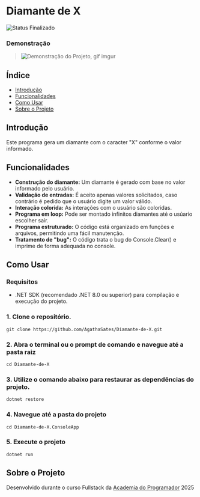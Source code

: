 ﻿# Diamante de X

![Status Finalizado](https://img.shields.io/badge/Status-Finalizado-green?color=Green)

 ### Demonstração

>
>![Demonstração do Projeto, gif imgur](https://i.imgur.com/ot7EwA6.gif)


## Índice

- [Introdução](#introducao)
- [Funcionalidades](#funcionalidades)
- [Como Usar](#como-usar)
- [Sobre o Projeto](#sobre-o-projeto)

## Introdução

Este programa gera um diamante com o caracter "X" conforme o valor informado.

## Funcionalidades

- **Construção do diamante:** Um diamante é gerado com base no valor informado pelo usuário.
- **Validação de entradas:** É aceito apenas valores solicitados, caso contrário é pedido que o usuário digite um valor válido.
- **Interação colorida:** As interações com o usuário são coloridas.
- **Programa em loop:** Pode ser montado infinitos diamantes até o usúario escolher sair.
- **Programa estruturado:** O código está organizado em funções e arquivos, permitindo uma fácil manutenção.
- **Tratamento de "bug":** O código trata o bug do Console.Clear() e imprime de forma adequada no console. 

## Como Usar

### Requisitos

- .NET SDK (recomendado .NET 8.0 ou superior) para compilação e execução do projeto.

### 1. Clone o repositório.
 
```
git clone https://github.com/AgathaSates/Diamante-de-X.git
```
### 2. Abra o terminal ou o prompt de comando e navegue até a pasta raiz

```
cd Diamante-de-X
```

### 3. Utilize o comando abaixo para restaurar as dependências do projeto.

```
dotnet restore
```

### 4. Navegue até a pasta do projeto

```
cd Diamante-de-X.ConsoleApp
```

### 5. Execute o projeto

```
dotnet run
```

## Sobre o Projeto
Desenvolvido durante o curso Fullstack da [Academia do Programador](https://academiadoprogramador.net) 2025
